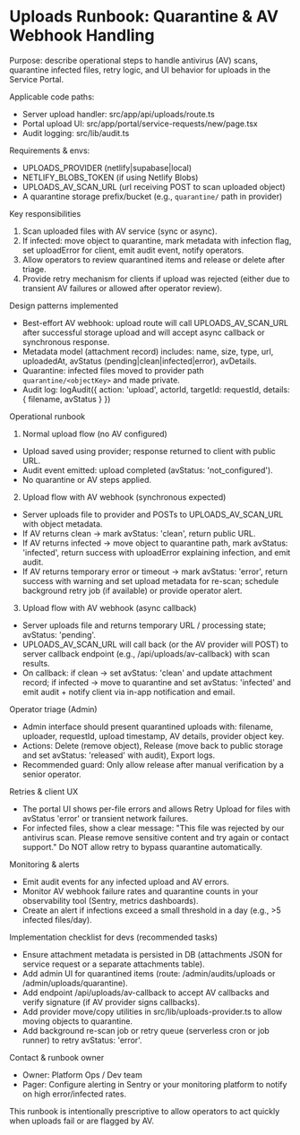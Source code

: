 # Uploads Runbook: Quarantine & AV Webhook Handling

Purpose: describe operational steps to handle antivirus (AV) scans, quarantine infected files, retry logic, and UI behavior for uploads in the Service Portal.

Applicable code paths:
- Server upload handler: src/app/api/uploads/route.ts
- Portal upload UI: src/app/portal/service-requests/new/page.tsx
- Audit logging: src/lib/audit.ts

Requirements & envs:
- UPLOADS_PROVIDER (netlify|supabase|local)
- NETLIFY_BLOBS_TOKEN (if using Netlify Blobs)
- UPLOADS_AV_SCAN_URL (url receiving POST to scan uploaded object)
- A quarantine storage prefix/bucket (e.g., `quarantine/` path in provider)

Key responsibilities
1. Scan uploaded files with AV service (sync or async).
2. If infected: move object to quarantine, mark metadata with infection flag, set uploadError for client, emit audit event, notify operators.
3. Allow operators to review quarantined items and release or delete after triage.
4. Provide retry mechanism for clients if upload was rejected (either due to transient AV failures or allowed after operator review).

Design patterns implemented
- Best-effort AV webhook: upload route will call UPLOADS_AV_SCAN_URL after successful storage upload and will accept async callback or synchronous response.
- Metadata model (attachment record) includes: name, size, type, url, uploadedAt, avStatus (pending|clean|infected|error), avDetails.
- Quarantine: infected files moved to provider path `quarantine/<objectKey>` and made private.
- Audit log: logAudit({ action: 'upload', actorId, targetId: requestId, details: { filename, avStatus } })

Operational runbook

1) Normal upload flow (no AV configured)
  - Upload saved using provider; response returned to client with public URL.
  - Audit event emitted: upload completed (avStatus: 'not_configured').
  - No quarantine or AV steps applied.

2) Upload flow with AV webhook (synchronous expected)
  - Server uploads file to provider and POSTs to UPLOADS_AV_SCAN_URL with object metadata.
  - If AV returns clean -> mark avStatus: 'clean', return public URL.
  - If AV returns infected -> move object to quarantine path, mark avStatus: 'infected', return success with uploadError explaining infection, and emit audit.
  - If AV returns temporary error or timeout -> mark avStatus: 'error', return success with warning and set upload metadata for re-scan; schedule background retry job (if available) or provide operator alert.

3) Upload flow with AV webhook (async callback)
  - Server uploads file and returns temporary URL / processing state; avStatus: 'pending'.
  - UPLOADS_AV_SCAN_URL will call back (or the AV provider will POST) to server callback endpoint (e.g., /api/uploads/av-callback) with scan results.
  - On callback: if clean -> set avStatus: 'clean' and update attachment record; if infected -> move to quarantine and set avStatus: 'infected' and emit audit + notify client via in-app notification and email.

Operator triage (Admin)
- Admin interface should present quarantined uploads with: filename, uploader, requestId, upload timestamp, AV details, provider object key.
- Actions: Delete (remove object), Release (move back to public storage and set avStatus: 'released' with audit), Export logs.
- Recommended guard: Only allow release after manual verification by a senior operator.

Retries & client UX
- The portal UI shows per-file errors and allows Retry Upload for files with avStatus 'error' or transient network failures.
- For infected files, show a clear message: "This file was rejected by our antivirus scan. Please remove sensitive content and try again or contact support." Do NOT allow retry to bypass quarantine automatically.

Monitoring & alerts
- Emit audit events for any infected upload and AV errors.
- Monitor AV webhook failure rates and quarantine counts in your observability tool (Sentry, metrics dashboards).
- Create an alert if infections exceed a small threshold in a day (e.g., >5 infected files/day).

Implementation checklist for devs (recommended tasks)
- Ensure attachment metadata is persisted in DB (attachments JSON for service request or a separate attachments table).
- Add admin UI for quarantined items (route: /admin/audits/uploads or /admin/uploads/quarantine).
- Add endpoint /api/uploads/av-callback to accept AV callbacks and verify signature (if AV provider signs callbacks).
- Add provider move/copy utilities in src/lib/uploads-provider.ts to allow moving objects to quarantine.
- Add background re-scan job or retry queue (serverless cron or job runner) to retry avStatus: 'error'.

Contact & runbook owner
- Owner: Platform Ops / Dev team
- Pager: Configure alerting in Sentry or your monitoring platform to notify on high error/infected rates.

This runbook is intentionally prescriptive to allow operators to act quickly when uploads fail or are flagged by AV.
